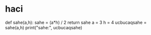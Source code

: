# haci
def sahe(a,h):
sahe = (a*h) / 2
return sahe
a = 3
h = 4
ucbucaqsahe = sahe(a,h)
print("sahe:", ucbucaqsahe)
